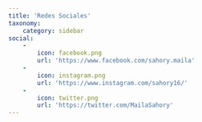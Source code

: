 ```yaml
---
title: 'Redes Sociales'
taxonomy:
    category: sidebar
social:
    -
        icon: facebook.png
        url: 'https://www.facebook.com/sahory.maila'
    -
        icon: instagram.png
        url: 'https://www.instagram.com/sahory16/'
    -
        icon: twitter.png
        url: 'https://twitter.com/MailaSahory'
---
```





